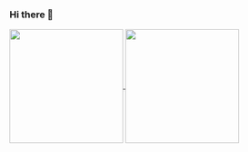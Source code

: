 ### Hi there 👋
<div>
  <a href="https://github.com/d0zingcat">
  <img height=200 align="center" src="https://github-readme-stats.vercel.app/api?username=d0zingcat&show_icons=true&theme=transparent" />
</a>
<a href="https://github.com/d0zingcat">
  <img height=200 align="center" src="https://github-readme-stats.vercel.app/api/top-langs?username=d0zingcat&layout=compact&langs_count=8" />
</a>
</div>

